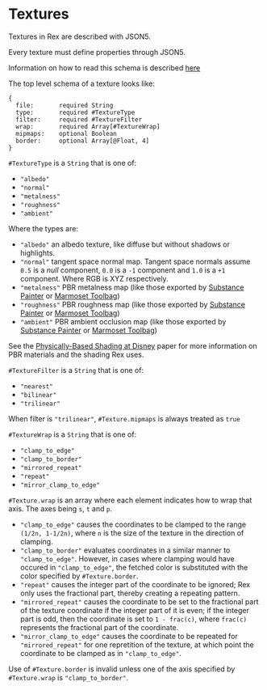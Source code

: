 # Textures

Textures in Rex are described with JSON5.

Every texture must define properties through JSON5.

Information on how to read this schema is described [here](JSON5.md)

The top level schema of a texture looks like:
```
{
  file:       required String
  type:       required #TextureType
  filter:     required #TextureFilter
  wrap:       required Array[#TextureWrap]
  mipmaps:    optional Boolean
  border:     optional Array[@Float, 4]
}
```

`#TextureType` is a `String` that is one of:
  * `"albedo"`
  * `"normal"`
  * `"metalness"`
  * `"roughness"`
  * `"ambient"`

Where the types are:
* `"albedo"` an albedo texture, like diffuse but without shadows or highlights.
* `"normal"` tangent space normal map. Tangent space normals assume `0.5` is a _null_ component, `0.0` is a `-1` component and `1.0` is a `+1` component. Where RGB is XYZ respectively.
* `"metalness"` PBR metalness map (like those exported by [Substance Painter](https://www.substance3d.com/products/substance-painter) or [Marmoset Toolbag](https://marmoset.co/toolbag/))
* `"roughness"` PBR roughness map (like those exported by [Substance Painter](https://www.substance3d.com/products/substance-painter) or [Marmoset Toolbag](https://marmoset.co/toolbag/))
* `"ambient"` PBR ambient occlusion map (like those exported by [Substance Painter](https://www.substance3d.com/products/substance-painter) or [Marmoset Toolbag](https://marmoset.co/))

See the [Physically-Based Shading at Disney](https://disney-animation.s3.amazonaws.com/library/s2012_pbs_disney_brdf_notes_v2.pdf) paper for more information on PBR materials and the shading Rex uses.

`#TextureFilter` is a `String` that is one of:
  * `"nearest"`
  * `"bilinear"`
  * `"trilinear"`

When filter is `"trilinear"`, `#Texture.mipmaps` is always treated as `true`

`#TextureWrap` is a `String` that is one of:
  * `"clamp_to_edge"`
  * `"clamp_to_border"`
  * `"mirrored_repeat"`
  * `"repeat"`
  * `"mirror_clamp_to_edge"`

`#Texture.wrap` is an array where each element indicates how to wrap that axis. The axes being `s`, `t` and `p`.

* `"clamp_to_edge"` causes the coordinates to be clamped to the range `(1/2n, 1-1/2n)`, where `n` is the size of the texture in the direction of clamping.
* `"clamp_to_border"` evaluates coordinates in a similar manner to `"clamp_to_edge"`. However, in cases where clamping would have occured in `"clamp_to_edge"`, the fetched color is substituted with the color specified by `#Texture.border`.
* `"repeat"` causes the integer part of the coordinate to be ignored; Rex only uses the fractional part, thereby creating a repeating pattern.
* `"mirrored_repeat"` causes the coordinate to be set to the fractional part of the texture coordinate if the integer part of it is even; if the integer part is odd, then the coordinate is set to `1 - frac(c)`, where `frac(c)` represents the fractional part of the coordinate.
* `"mirror_clamp_to_edge"` causes the coordinate to be repeated for `"mirrored_repeat"` for one repretition of the texture, at which point the coordinate to be clamped as in `"clamp_to_edge"`.

Use of `#Texture.border` is invalid unless one of the axis specified by `#Texture.wrap` is `"clamp_to_border"`.
